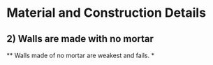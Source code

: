 # Material and Construction Details 
## 2) Walls are made with no mortar
** Walls made of no mortar are weakest and fails. *